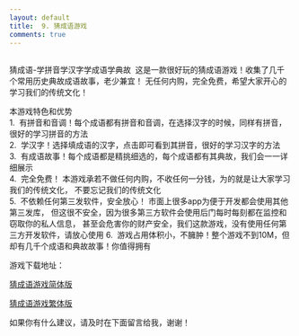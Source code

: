 ```yaml
---
layout: default
title:  9. 猜成语游戏
comments: true
---
```




##
猜成语-学拼音学汉字学成语学典故  这是一款很好玩的猜成语游戏！收集了几千个常用历史典故成语故事，老少兼宜！
无任何内购，完全免费，希望大家开心的学习我们的传统文化！ 

本游戏特色和优势    
    1.  有拼音和音调！每个成语都有拼音和音调，在选择汉字的时候，同样有拼音，很好的学习拼音的方法    
    2.  学汉字！选择填成语的汉字，点击即可看到其拼音，很好的学习汉字的方法   
    3.  有成语故事！每个成语都是精挑细选的，每个成语都有其典故，我们会一一详细展示  
    4.  完全免费！ 本游戏承若不做任何内购，不收任何一分钱，为的就是让大家学习我们的传统文化，
    不要忘记我们的传统文化  
    5.  不依赖任何第三发软件，安全放心！ 市面上很多app为便于开发都会使用其他第三发库，
    但这很不安全，因为很多第三方软件会使用后门每时每刻都在监控和窃取你的私人信息，
    甚至会危害你的财产安全，我们这款游戏，没有使用任何第三方开发软件，请放心使用
    6.  游戏占用体积小，不臃肿！整个游戏不到10M，但却有几千个成语和典故故事！你值得拥有
    
游戏下载地址：

[猜成语游戏简体版](https://itunes.apple.com/cn/app//id1193115288)

[猜成语游戏繁体版](https://itunes.apple.com/cn/app/id1194511193)
    
如果你有什么建议，请及时在下面留言给我，谢谢！
